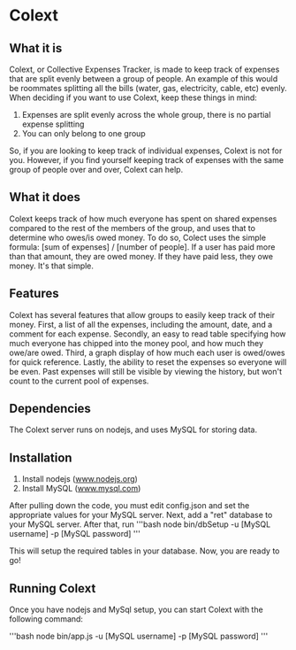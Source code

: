 # Colext

## What it is

Colext, or Collective Expenses Tracker, is made to keep track of
expenses that are split evenly between a group of people. An example
of this would be roommates splitting all the bills (water, gas,
electricity, cable, etc) evenly. When deciding if you want to use
Colext, keep these things in mind:


1. Expenses are split evenly across the whole group, there is no
partial expense splitting
2. You can only belong to one group

So, if you are looking to keep track of individual expenses, Colext
is not for you. However, if you find yourself keeping track of expenses
with the same group of people over and over, Colext can help.

## What it does

Colext keeps track of how much everyone has spent on shared expenses
compared to the rest of the members of the group, and uses that to
determine who owes/is owed money. To do so, Colect uses the simple
formula: [sum of expenses] / [number of people]. If a user has paid
more than that amount, they are owed money. If they have paid less,
they owe money. It's that simple.

## Features

Colext has several features that allow groups to easily keep track of
their money. First, a list of all the expenses, including the amount,
date, and a comment for each expense. Secondly, an easy to read table
specifying how much everyone has chipped into the money pool, and how
much they owe/are owed. Third, a graph display of how much each user
is owed/owes for quick reference. Lastly, the ability to reset the
expenses so everyone will be even. Past expenses will still be visible
by viewing the history, but won't count to the current pool of expenses.

## Dependencies

The Colext server runs on nodejs, and uses MySQL for storing data.

## Installation

1. Install nodejs (www.nodejs.org)
2. Install MySQL (www.mysql.com)

After pulling down the code, you must edit config.json and set the
appropriate values for your MySQL server. Next, add a "ret" database
to your MySQL server. After that, run
'''bash
node bin/dbSetup -u [MySQL username] -p [MySQL password]
'''

This will setup the required tables in your database. Now, you are ready
to go!

## Running Colext

Once you have nodejs and MySql setup, you can start Colext with the following
command:

'''bash
node bin/app.js -u [MySQL username] -p [MySQL password]
'''
